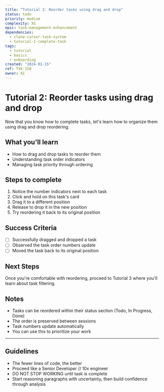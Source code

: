 ```yaml
---
title: "Tutorial 2: Reorder tasks using drag and drop"
status: todo
priority: medium
complexity: XS
epic: task-management-enhancement
dependencies:
  - clone-cursor-task-system
  - tutorial-1-complete-task
tags:
  - tutorial
  - basics
  - onboarding
created: "2024-01-15"
ref: TSK-150
owner: AI
---
```


# Tutorial 2: Reorder tasks using drag and drop

Now that you know how to complete tasks, let's learn how to organize them using drag and drop reordering.

## What you'll learn

- How to drag and drop tasks to reorder them
- Understanding task order indicators
- Managing task priority through ordering

## Steps to complete

1. Notice the number indicators next to each task
2. Click and hold on this task's card
3. Drag it to a different position
4. Release to drop it in the new position
5. Try reordering it back to its original position

## Success Criteria

- [ ] Successfully dragged and dropped a task
- [ ] Observed the task order numbers update
- [ ] Moved the task back to its original position

## Next Steps

Once you're comfortable with reordering, proceed to Tutorial 3 where you'll learn about task filtering.

## Notes

- Tasks can be reordered within their status section (Todo, In Progress, Done)
- The order is preserved between sessions
- Task numbers update automatically
- You can use this to prioritize your work

---

## Guidelines

- The fewer lines of code, the better
- Proceed like a Senior Developer // 10x engineer
- DO NOT STOP WORKING until task is complete
- Start reasoning paragraphs with uncertainty, then build confidence through analysis
